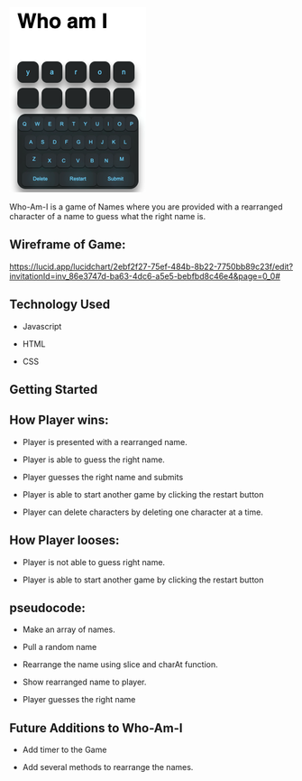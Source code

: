 ![who-am-i](https://github.com/ajebora1/Who-Am-I/blob/main/who-am-i.png)

Who-Am-I is a game of Names where you are provided with a rearranged 
character of a name to guess what the right name is.

##  Wireframe of Game: 
https://lucid.app/lucidchart/2ebf2f27-75ef-484b-8b22-7750bb89c23f/edit?invitationId=inv_86e3747d-ba63-4dc6-a5e5-bebfbd8c46e4&page=0_0#

## Technology Used

* Javascript

* HTML

* CSS

## Getting Started

##  How Player wins: 

* Player is presented with a rearranged name.

* Player is able to guess the right name.

* Player guesses the right name and submits

* Player is able to start another game by clicking the restart button

* Player can delete characters by deleting one character at a time.

## How Player looses:

* Player is not able to guess right name.

* Player is able to start another game by clicking the restart button

##  pseudocode: 

* Make an array of names.

* Pull a random name

* Rearrange the name using slice and charAt function.

* Show rearranged name to player.

* Player guesses the right name

## Future Additions to Who-Am-I

* Add timer to the Game

* Add several methods to rearrange the names.